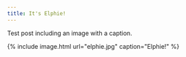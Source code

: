 ```yaml
---
title: It's Elphie!
---
```

Test post including an image with a caption.

{% include image.html url="elphie.jpg" caption="Elphie!" %}
